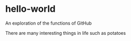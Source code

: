 # hello-world
An exploration of the functions of GitHub


There are many interesting things in life
such as potatoes 
